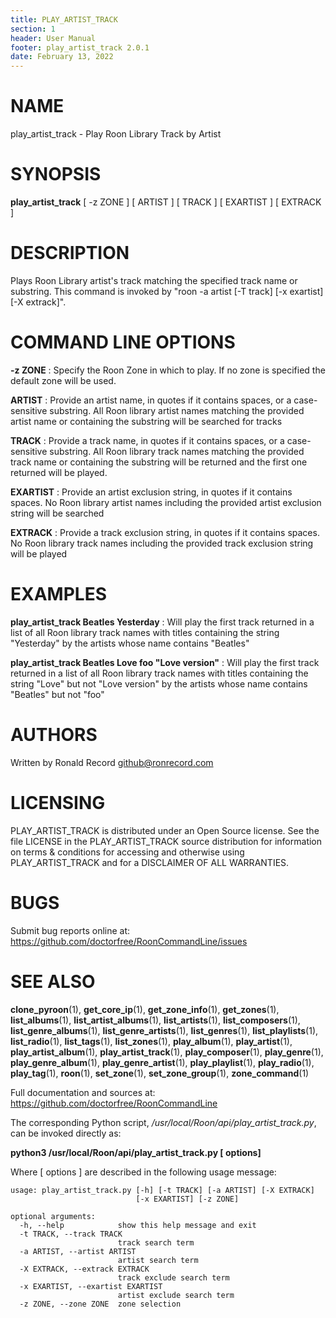 ```yaml
---
title: PLAY_ARTIST_TRACK
section: 1
header: User Manual
footer: play_artist_track 2.0.1
date: February 13, 2022
---
```

# NAME
play_artist_track - Play Roon Library Track by Artist

# SYNOPSIS
**play_artist_track** [ -z ZONE ] [ ARTIST ] [ TRACK ] [ EXARTIST ] [ EXTRACK ]

# DESCRIPTION
Plays Roon Library artist's track matching the specified track name or substring. This command is invoked by "roon -a artist [-T track] [-x exartist] [-X extrack]".

# COMMAND LINE OPTIONS
**-z ZONE**
: Specify the Roon Zone in which to play. If no zone is specified the default zone will be used.

**ARTIST**
: Provide an artist name, in quotes if it contains spaces, or a case-sensitive substring. All Roon library artist names matching the provided artist name or containing the substring will be searched for tracks

**TRACK**
: Provide a track name, in quotes if it contains spaces, or a case-sensitive substring. All Roon library track names matching the provided track name or containing the substring will be returned and the first one returned will be played.

**EXARTIST**
: Provide an artist exclusion string, in quotes if it contains spaces. No Roon library artist names including the provided artist exclusion string will be searched

**EXTRACK**
: Provide a track exclusion string, in quotes if it contains spaces. No Roon library track names including the provided track exclusion string will be played

# EXAMPLES
**play_artist_track Beatles Yesterday**
: Will play the first track returned in a list of all Roon library track names with titles containing the string "Yesterday" by the artists whose name contains "Beatles"

**play_artist_track Beatles Love foo "Love version"**
: Will play the first track returned in a list of all Roon library track names with titles containing the string "Love" but not "Love version" by the artists whose name contains "Beatles" but not "foo"

# AUTHORS
Written by Ronald Record github@ronrecord.com

# LICENSING
PLAY_ARTIST_TRACK is distributed under an Open Source license.
See the file LICENSE in the PLAY_ARTIST_TRACK source distribution
for information on terms &amp; conditions for accessing and
otherwise using PLAY_ARTIST_TRACK and for a DISCLAIMER OF ALL WARRANTIES.

# BUGS
Submit bug reports online at: https://github.com/doctorfree/RoonCommandLine/issues

# SEE ALSO
**clone_pyroon**(1), **get_core_ip**(1), **get_zone_info**(1), **get_zones**(1), **list_albums**(1), **list_artist_albums**(1), **list_artists**(1), **list_composers**(1), **list_genre_albums**(1), **list_genre_artists**(1), **list_genres**(1), **list_playlists**(1), **list_radio**(1), **list_tags**(1), **list_zones**(1), **play_album**(1), **play_artist**(1), **play_artist_album**(1), **play_artist_track**(1), **play_composer**(1), **play_genre**(1), **play_genre_album**(1), **play_genre_artist**(1), **play_playlist**(1), **play_radio**(1), **play_tag**(1), **roon**(1), **set_zone**(1), **set_zone_group**(1), **zone_command**(1)

Full documentation and sources at: https://github.com/doctorfree/RoonCommandLine

The corresponding Python script, */usr/local/Roon/api/play_artist_track.py*,
can be invoked directly as:

**python3 /usr/local/Roon/api/play_artist_track.py [ options]**

Where [ options ] are described in the following usage message:

~~~~
usage: play_artist_track.py [-h] [-t TRACK] [-a ARTIST] [-X EXTRACK]
                            [-x EXARTIST] [-z ZONE]

optional arguments:
  -h, --help            show this help message and exit
  -t TRACK, --track TRACK
                        track search term
  -a ARTIST, --artist ARTIST
                        artist search term
  -X EXTRACK, --extrack EXTRACK
                        track exclude search term
  -x EXARTIST, --exartist EXARTIST
                        artist exclude search term
  -z ZONE, --zone ZONE  zone selection
~~~~
